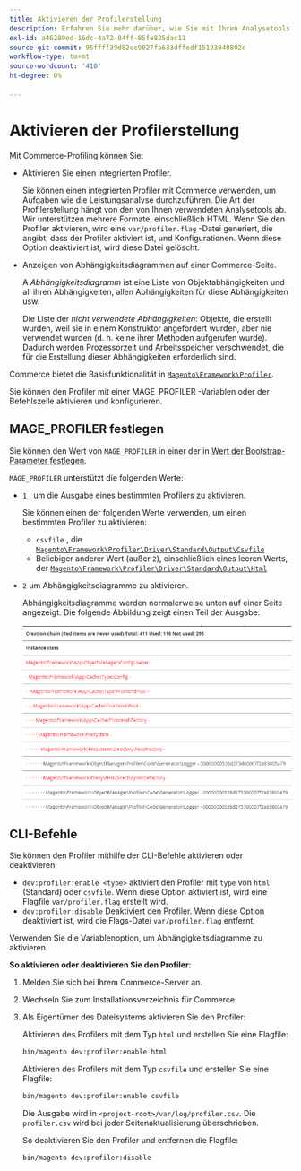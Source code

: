 ```yaml
---
title: Aktivieren der Profilerstellung
description: Erfahren Sie mehr darüber, wie Sie mit Ihren Analysetools den MAGE Profiler verwenden können.
exl-id: a46289ed-16dc-4a72-84ff-85fe825dac11
source-git-commit: 95ffff39d82cc9027fa633dffedf15193040802d
workflow-type: tm+mt
source-wordcount: '410'
ht-degree: 0%

---
```


# Aktivieren der Profilerstellung

Mit Commerce-Profiling können Sie:

- Aktivieren Sie einen integrierten Profiler.

  Sie können einen integrierten Profiler mit Commerce verwenden, um Aufgaben wie die Leistungsanalyse durchzuführen. Die Art der Profilerstellung hängt von den von Ihnen verwendeten Analysetools ab. Wir unterstützen mehrere Formate, einschließlich HTML. Wenn Sie den Profiler aktivieren, wird eine `var/profiler.flag` -Datei generiert, die angibt, dass der Profiler aktiviert ist, und Konfigurationen. Wenn diese Option deaktiviert ist, wird diese Datei gelöscht.

- Anzeigen von Abhängigkeitsdiagrammen auf einer Commerce-Seite.

  A _Abhängigkeitsdiagramm_ ist eine Liste von Objektabhängigkeiten und all ihren Abhängigkeiten, allen Abhängigkeiten für diese Abhängigkeiten usw.

  Die Liste der _nicht verwendete Abhängigkeiten_: Objekte, die erstellt wurden, weil sie in einem Konstruktor angefordert wurden, aber nie verwendet wurden (d. h. keine ihrer Methoden aufgerufen wurde). Dadurch werden Prozessorzeit und Arbeitsspeicher verschwendet, die für die Erstellung dieser Abhängigkeiten erforderlich sind.

Commerce bietet die Basisfunktionalität in [`Magento\Framework\Profiler`][profiler].

Sie können den Profiler mit einer MAGE_PROFILER -Variablen oder der Befehlszeile aktivieren und konfigurieren.

## MAGE_PROFILER festlegen

Sie können den Wert von `MAGE_PROFILER` in einer der in [Wert der Bootstrap-Parameter festlegen](../bootstrap/set-parameters.md).

`MAGE_PROFILER` unterstützt die folgenden Werte:

- `1` , um die Ausgabe eines bestimmten Profilers zu aktivieren.

  Sie können einen der folgenden Werte verwenden, um einen bestimmten Profiler zu aktivieren:

   - `csvfile` , die [`Magento\Framework\Profiler\Driver\Standard\Output\Csvfile`][csvfile]
   - Beliebiger anderer Wert (außer `2`), einschließlich eines leeren Werts, der [`Magento\Framework\Profiler\Driver\Standard\Output\Html`][html]

- `2` um Abhängigkeitsdiagramme zu aktivieren.

  Abhängigkeitsdiagramme werden normalerweise unten auf einer Seite angezeigt. Die folgende Abbildung zeigt einen Teil der Ausgabe:

  ![Abhängigkeitsdiagramme](../../assets/configuration/depend-graphs.png)

## CLI-Befehle

Sie können den Profiler mithilfe der CLI-Befehle aktivieren oder deaktivieren:

- `dev:profiler:enable <type>` aktiviert den Profiler mit `type` von `html` (Standard) oder `csvfile`. Wenn diese Option aktiviert ist, wird eine Flagfile `var/profiler.flag` erstellt wird.
- `dev:profiler:disable` Deaktiviert den Profiler. Wenn diese Option deaktiviert ist, wird die Flags-Datei `var/profiler.flag` entfernt.

Verwenden Sie die Variablenoption, um Abhängigkeitsdiagramme zu aktivieren.

**So aktivieren oder deaktivieren Sie den Profiler**:

1. Melden Sie sich bei Ihrem Commerce-Server an.
1. Wechseln Sie zum Installationsverzeichnis für Commerce.
1. Als Eigentümer des Dateisystems aktivieren Sie den Profiler:

   Aktivieren des Profilers mit dem Typ `html` und erstellen Sie eine Flagfile:

   ```bash
   bin/magento dev:profiler:enable html
   ```

   Aktivieren des Profilers mit dem Typ `csvfile` und erstellen Sie eine Flagfile:

   ```bash
   bin/magento dev:profiler:enable csvfile
   ```

   Die Ausgabe wird in `<project-root>/var/log/profiler.csv`. Die `profiler.csv` wird bei jeder Seitenaktualisierung überschrieben.

   So deaktivieren Sie den Profiler und entfernen die Flagfile:

   ```bash
   bin/magento dev:profiler:disable
   ```

<!-- link definitions -->

[csvfile]: https://github.com/magento/magento2/blob/2.4/lib/internal/Magento/Framework/Profiler/Driver/Standard/Output/Csvfile.php
[html]: https://github.com/magento/magento2/blob/2.4/lib/internal/Magento/Framework/Profiler/Driver/Standard/Output/Html.php
[profiler]: https://github.com/magento/magento2/blob/2.4/lib/internal/Magento/Framework/Profiler.php
